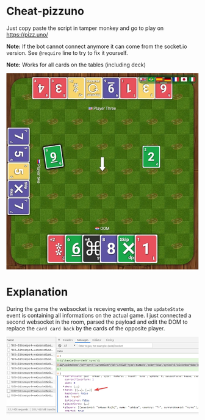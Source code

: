 # Cheat-pizzuno
Just copy paste the script in tamper monkey and go to play on https://pizz.uno/

**Note:** If the bot cannot connect anymore it can come from the socket.io version. See `@require` line to try to fix it yourself.

**Note:** Works for all cards on the tables (including deck)

![alt text](https://github.com/oom-/cheat-pizzuno/blob/main/screenshoot.jpg?raw=true)

# Explanation
During the game the websocket is receving events, as the `updateState` event is containing all informations on the actual game. I just connected a second websocket in the room, parsed the payload and edit the DOM to replace the `card card back` by the cards of the opposite player.

![alt text](https://github.com/oom-/cheat-pizzuno/blob/main/why.jpg?raw=true)
